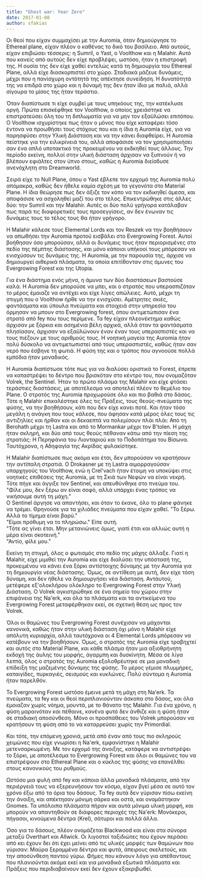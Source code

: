 ```yaml
---
title: "Ghost war: Year Zero"
date: 2017-01-08
author: sfakias
---
```


Οι θεοί που είχαν συμμαχίσει με την Auromia, όταν δημιούργησε το Ethereal
plane, είχαν πλέον ο καθένας το δικό του βασίλειο. Από αυτούς, είχαν επιβιώσει
τέσσερις: η Sumril, o Yast, o Voolthow και η Malahir. Αυτό που κανείς από
αυτούς δεν είχε προβλέψει, ωστόσο, ήταν η επιστροφή της. H ουσία της δεν είχε
χαθεί εντελώς κατά τη δημιουργία του Ethereal Plane, αλλά είχε διασκορπιστεί
στο χώρο. Σταδιακά μάζευε δυνάμεις, μέχρι που η πανίσχυρη οντότητά της
απέκτησε συνείδηση. H δυνατότητά της να επιδρά στο χώρο και η δύναμή της δεν
ήταν ίδια με παλιά, αλλά σίγουρα το μίσος της ήταν τεράστιο.



Όταν διαπίστωσε τι είχε συμβεί με τους υπηκόους της, την κατέκλυσε οργή. Πρώτα
επισκέφθηκε τον Voolthow, ο οποίος χρειάστηκε να επιστρατεύσει όλη του τη
διπλωματία για να μην τον εξαϋλώσει επιτόπου. Ο Voolthow ισχυρίστηκε πως ήταν
ο μόνος που είχε καταφέρει τόσο έντονα να προωθήσει τους στόχους που και η
ίδια η Auromia είχε, για να παρησφύσει στην Υλική Διάσταση και να την κάνει
διαφθείρει. Η Auromia πείστηκε για την ειλικρίνειά του, αλλά αποφάσισε να τον
χρησιμοποιήσει σαν ένα απλό υποτακτικό της προκειμένου να εκδκηθεί τους
άλλους. Την περίοδο εκείνη, πολλοί στην υλική διάσταση άρχισαν να ξυπνούν ή να
βλέπουν εφιάλτες στον ύπνο στους, καθώς η Auromia διείσδυσε ανενόχλητη στο
Dreamworld.



Σειρά είχε το Null Plane, όπου ο Yast έβλεπε τον ερχομό της Auromia πολύ
απόμακρα, καθώς δεν ήθελε καμία σχέση με τα γεγονότα στο Material Plane. H
ίδια θεώρησε πως δεν άξιζε τον κόπο να τον εκδικηθεί άμεσα, και αποφάσισε να
ασχοληθεί μαζί του στο τέλος. Επικεντρώθηκε στις άλλες δύο: την Sumril και την
Malahir. Αυτές οι δύο πολύ γρήγορα κατάλαβαν πως παρά τις διαφορετικές τους
προσεγγίσεις, αν δεν ένωναν τις δυνάμεις τους το τέλος τους θα ήταν γρήγορο.



Η Malahir κάλεσε τους Elemental Lords και τον Reszek να την βοηθήσουν να
απωθήσει την Auromia προτού εισβάλει στο Evergrowing Forest. Αυτοί βοήθησαν
όσο μπορούσαν, αλλά οι δυνάμεις τους ήταν περιορισμένες στο πεδίο της πέμπτης
διάστασης, και μόνο κάποιοι υπήκοοί τους μπόρεσαν να ενισχύσουν τις δυνάμεις
της. Η Auromia, με την παρουσία της, άρχισε να δημιουργεί αιθερικά πλάσματα,
τα οποία επιτίθονταν στις άμυνες του Evergrowing Forest και της Utopia.  

Για ένα διάστημα ενός μήνα, η άμυνα των δύο διαστάσεων βαστούσε καλά. H
Auromia δεν μπορούσε να μπει, και ο στρατός που υπερασπιζόταν το μέρος έμοιαζε
να αντέχει και είχε λίγες απώλειες. Αυτό, μέχρι τη στιγμή που ο Voolthow ήρθε
να την ενισχύσει. Αμέτρητες σκιές, φαντάσματα και ύπουλα πνεύματα και στοιχειά
στην υπηρεσία του όρμησαν να μπουν στο Evergrowing forest, όπου αντιμετώπισαν
ένα στρατό από fey που τους περίμενε. Τα fey είχαν πλεονέκτημα καθώς άρχισαν
με ξόρκια και ασημένια βέλη αρχικά, αλλά όταν τα φαντάσματα πλησίασαν, άρχισαν
να εξαϋλώνουν έναν έναν τους υπερασπιστές και να τους πιέζουν με τους αριθμούς
τους. H νοητική μαγεία της Auromia ήταν πολύ δύσκολο να αντιμετωπιστεί από
τους υπερασπιστές, καθώς ήταν σαν νερό που έσβηνε τη φωτιά. H φύση της και ο
τρόπος που αγνοούσε πολλά εμπόδια ήταν μοναδικός.  

Η Auromia διαπίστωσε τότε πως για να διαλύσει οριστικά το Forest, έπρεπε να
καταστρέψει το δέντρο που βρισκόταν στο κέντρο του, που ονομαζόταν Volrek, the
Sentinel. Ήταν το πρώτο πλάσμα της Malahir και είχε φτάσει τεράστιες
διαστάσεις, με αποτέλεσμα να αποτελεί πλέον το θεμέλιο του Plane. Ο στρατός
της Auromia προχωρούσε όλο και πιο βαθιά στο δάσος. Τότε η Malahir
επικαλέστηκε όλες τις Πράξεις, τους θεούς-πνεύματα της φύσης, να την
βοηθήσουν, κάτι που δεν είχε κανει ποτέ. Και ήταν τόσο μεγάλη η ανάγκη που
τους κάλεσε, που άφησαν κατά μέρος όλες τους τις αντιζηλίες και ήρθαν και οι
δεκαεπτά να πολεμίσουν πλάι πλάι: Από τη Berohath μέχρι τη Lastra και από το
Mormankar μέχρι τον B'tolen. Η μάχη ήταν σκληρή, και δύο από τους θεούς
πέθαναν κάτω από την πίεση της στρατιάς: Η Περηφάνια του Λιονταριού και το
Ποδοπάτημα του Βίσωνα. Ταυτόχρονα, η Αδηφαγία της Ακρίδας φυλακίστηκε.  

H Malahir διαπίστωσε πως ακόμα και έτσι, δεν μπορούσαν να κρατήσουν την
αντίπαλη στρατιά. Ο Drokasner με τη Lastra αιμορραγούσαν υπαρχηγούς του
Voolthow, ενώ η Crel'vach ήταν έτοιμη να υποκύψει στις νοητικές επιθέσεις της
Auromia, με τη Σκιά των Νεφών να είναι νεκρή. Τότε πήγε και άγγιξε τον
Sentinel, και απευθύνθηκε στο πνεύμα του.  
"Φίλε μου, δεν ξέρω αν είναι σοφό, αλλά υπάρχει ένας τρόπος να νικήσουμε αυτή
τη μάχη."  
Ο Sentinel άργησε να απαντήσει, και όταν το έκανε, όλο το plane φάνηκε να
τρέμει. Θρηνούσε για τα χιλιάδες πνεύματα που είχαν χαθεί. "Το ξέρω. Αλλά το
τίμημα είναι βαρύ."  
"Είμαι πρόθυμη να το πληρώσω." Είπε αυτή.  
"Τότε ας γίνει έτσι. Μην μετανιώνεις όμως, γιατί έτσι και αλλιώς αυτή η μέρα
είναι σκοτεινή."  
"Αντίο, φίλε μου."  

Εκείνη τη στιγμή, όλος ο φωτισμός στο πεδίο της μάχης άλλαξε. Γιατί η Malahir,
είχε μιμιθεί την Auromia και είχε διαλύσει την υπόστασή της, προκειμένου να
κάνει ένα ξόρκι αντίστοιχης δύναμης με την Auromia για τη δημιουργία νέας
διάστασης. Όμως, σε αντίθεση με αυτή, δεν είχε τόση δύναμη, και δεν ήθελε να
δημιουργήσει νέα διάσταση. Αντάυτού, μετέφερε εξ'ολοκλήρου ολόκληρο το
Evergrowing Forest στην Υλική Διάσταση. Ο Volrek αγκιστρώθηκε σε ένα σημείο
του χώρου στην επιφάνεια της Na'erk, και όλα τα πλάσματα και τα αντικείμενα
του Evergrowing Forest μεταφέρθηκαν εκεί, σε σχετική θέση ως προς τον Volrek.  

Όλοι οι θαμώνες του Evergrowing Forest συνέχισαν να μάχονται κανονικά, καθώς
ήταν στην υλική διάσταση όχι μόνο η Malahir είχε απόλυτη κυριαρχία, αλλά
ταυτόχρονα οι 4 Elemental Lords μπόρεσαν να κατέβουν να την βοηθήσουν. Όμως, ο
στρατός της Auromia είχε τραβηχτεί και αυτός στο Material Plane, και κάθε
πλάσμα ήταν μια αξιοθρήνητη εκδοχή της άυλης του μορφής, άγαρμπη και
δυσκίνητη. Μέσα σε λίγα λεπτά, όλος ο στρατός της Auromia εξολοθρέυτηκε σε μια
μοναδική επίδειξη της μαζεμένης δύναμης της φύσης. Το μέρος γέμισε πλυμμήρες,
καταιγίδες, πυρκαγιές, σεισμούς και κυκλώνες. Πολύ σύντομα η Auromia ήταν
παρελθόν.  

To Evergrοwing Forest ωστόσο έμεινε μετά τη μάχη στη Na'erk. Τα πνεύματα, τα
fey και οι θεοί περιπλανιούνταν άσκοπα στο δάσος, και όλα έμοιαζαν χωρίς
νόημα, μουντά, με το θάνατο της Malahir. Για ένα χρόνο, η φύση μαραινόταν και
πέθαινε, κανένα φυτό δεν άνθιζε και η φύση ήταν σε σταδιακή αποσύνθεση. Μόνο
οι προσπάθειες του Volrek μπορούσαν να κρατήσουν τη φύση από το να καταρρεύσει
χωρίς την Primordial.  

Και τότε, την επόμενη χρονιά, μετά από έναν από τους πιο σκληρούς χειμώνες που
είχε γνωρίσει η Na'erk, εμφανίστηκε η Malahir μετενσαρκωμένη. Με τον ερχομό
της άνοιξης, κατάφερε να αντιστρέψει το ξόρκι, με αποτέλεσμα το Evergrowing
Forest και όλοι οι θαμώνες του να επιστρέψουν στο Ethereal Plane και ο κύκλος
της φύσης να επανέλθει στους κανονικούς του ρυθμούς.  

Ωστόσο μια φυλή από fey και κάποια άλλα μοναδικά πλάσματα, από την περιέργειά
τους να εξερευνήσουν τον κόσμο, είχαν βγεί μέσα σε αυτό τον χρόνο έξω από τα
όρια του δάσους. Τα fey αυτά δεν γύρισαν πίσω εκείνη την άνοιξη, και απέκτησαν
μόνιμη σάρκα και οστά, και ονομάστηκαν Gnomes. Τα υπόλοιπα πλάσματα πήραν και
αυτά μόνιμα υλική μορφή, και μπορούν να απαντηθούν σε διάφορες περιοχές της
Na'erk: Μονόκεροι, πήγασοι, κινούμενα δέντρα (Krel), σάτυροι και πολλά άλλα.  

Όσο για το δάσους, πλέον ονομάζεται Blackwood και είναι στα σύνορα μεταξύ
Overthart και Allwick. Οι λιγοστοί ταξιδιώτες που έχουν περάσει από κει έχουν
δει ότι έχει μείνει από τις υλικές μορφές των θαμώνων που γύρισαν: Μαύρα
ξεραμμένα δέντρα και φυτά, άπειρους σκελετούς, και την αποσύνθεση παντού γύρω.
Φήμες που κάνουν λόγο για απέθαντους που πλανιούνται ακόμα εκεί και για
μοναδικά εξωτικά πλάσματα και Πράξεις που περιδιαβαίνουν εκεί δεν έχουν
εξακριβωθεί.

